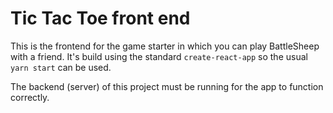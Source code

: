 # Tic Tac Toe front end

This is the frontend for the game starter in which you can play BattleSheep with a friend. It's build using the standard `create-react-app` so the usual `yarn start` can be used.

The backend (server) of this project must be running for the app to function correctly.
